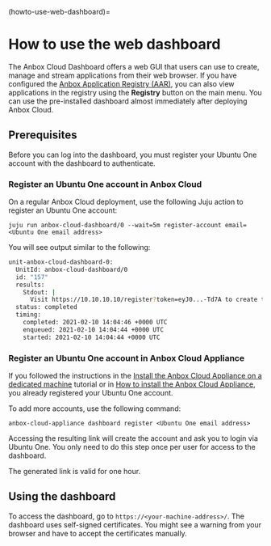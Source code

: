 (howto-use-web-dashboard)=
# How to use the web dashboard
The Anbox Cloud Dashboard offers a web GUI that users can use to create, manage and stream applications from their web browser. If you have configured the [Anbox Application Registry (AAR)](https://discourse.ubuntu.com/t/application-registry/17761), you can also view applications in the registry using the **Registry** button on the main menu. You can use the pre-installed dashboard almost immediately after deploying Anbox Cloud.

## Prerequisites

Before you can log into the dashboard, you must register your Ubuntu One account with the dashboard to authenticate.

### Register an Ubuntu One account in Anbox Cloud

On a regular Anbox Cloud deployment, use the following Juju action to register an Ubuntu One account:

    juju run anbox-cloud-dashboard/0 --wait=5m register-account email=<Ubuntu One email address>

You will see output similar to the following:

```sh
unit-anbox-cloud-dashboard-0:
  UnitId: anbox-cloud-dashboard/0
  id: "157"
  results:
    Stdout: |
      Visit https://10.10.10.10/register?token=eyJ0...-Td7A to create the new user
  status: completed
  timing:
    completed: 2021-02-10 14:04:46 +0000 UTC
    enqueued: 2021-02-10 14:04:44 +0000 UTC
    started: 2021-02-10 14:04:44 +0000 UTC
```

### Register an Ubuntu One account in Anbox Cloud Appliance

If you followed the instructions in the [Install the Anbox Cloud Appliance on a dedicated machine](https://discourse.ubuntu.com/t/install-appliance/22681) tutorial or in [How to install the Anbox Cloud Appliance](https://discourse.ubuntu.com/t/how-to-install-the-anbox-cloud-appliance/29702), you already registered your Ubuntu One account.

To add more accounts, use the following command:

    anbox-cloud-appliance dashboard register <Ubuntu One email address>

Accessing the resulting link will create the account and ask you to login via Ubuntu One. You only need to do this step once per user for access to the dashboard.

The generated link is valid for one hour.

## Using the dashboard

To access the dashboard, go to `https://<your-machine-address>/`. The dashboard uses self-signed certificates. You might see a warning from your browser and have to accept the certificates manually.

